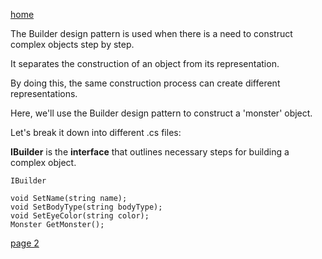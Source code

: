[home](./page01.md)

The Builder design pattern is used when there is a need to construct complex objects step by step. 

It separates the construction of an object from its representation. 

By doing this, the same construction process can create different representations.

Here, we'll use the Builder design pattern to construct a 'monster' object.

Let's break it down into different .cs files:

**IBuilder** is the **interface** that outlines necessary steps for building a complex object.

```
IBuilder
```


```
void SetName(string name);
void SetBodyType(string bodyType);
void SetEyeColor(string color);
Monster GetMonster();
```

[page 2](./page02.md)
